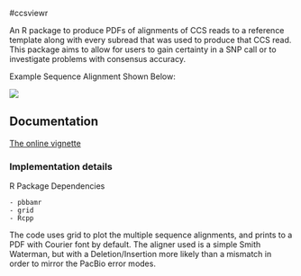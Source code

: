 #ccsviewr

An R package to produce PDFs of alignments of CCS reads to a reference template along with every subread that was used to produce that CCS read.  This package aims to allow for users to gain certainty in a SNP call or to investigate problems with consensus accuracy.

Example Sequence Alignment Shown Below:


![](http://htmlpreview.github.io/?http://github.com/PacificBiosciences/ccsviewr/blob/master/vignettes/AlignmentWindow.png)

## Documentation


[The online vignette](http://htmlpreview.github.io/?http://github.com/PacificBiosciences/ccsviewr/blob/master/vignettes/ccsviewr.html)

### Implementation details

R Package Dependencies

	- pbbamr
	- grid
	- Rcpp
	
The code uses grid to plot the multiple sequence alignments, and prints to a PDF with Courier font by default.  The aligner used is a simple Smith Waterman, but with a Deletion/Insertion more likely than a mismatch in order to mirror the PacBio error modes.